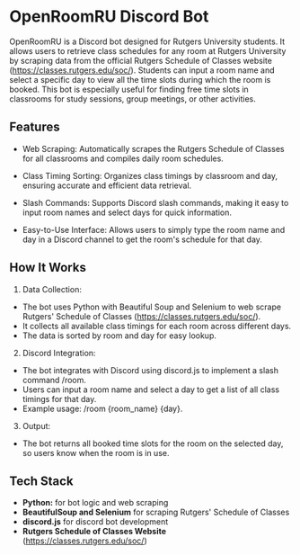 
# OpenRoomRU Discord Bot

OpenRoomRU is a Discord bot designed for Rutgers University students. It allows users to retrieve class schedules for any room at Rutgers University by scraping data from the official Rutgers Schedule of Classes website (https://classes.rutgers.edu/soc/). Students can input a room name and select a specific day to view all the time slots during which the room is booked. This bot is especially useful for finding free time slots in classrooms for study sessions, group meetings, or other activities.

## Features

* Web Scraping: Automatically scrapes the Rutgers Schedule of Classes for all classrooms and compiles daily room schedules.

* Class Timing Sorting: Organizes class timings by classroom and day, ensuring accurate and efficient data retrieval.

* Slash Commands: Supports Discord slash commands, making it easy to input room names and select days for quick information.

* Easy-to-Use Interface: Allows users to simply type the room name and day in a Discord channel to get the room's schedule for that day.

## How It Works

1. Data Collection:

* The bot uses Python with Beautiful Soup and Selenium to web scrape Rutgers' Schedule of Classes (https://classes.rutgers.edu/soc/).
* It collects all available class timings for each room across different days.
* The data is sorted by room and day for easy lookup.

2. Discord Integration:

* The bot integrates with Discord using discord.js to implement a slash command /room.
* Users can input a room name and select a day to get a list of all class timings for that day.
* Example usage: /room {room_name} {day}.

3. Output:

* The bot returns all booked time slots for the room on the selected day, so users know when the room is in use.


## Tech Stack

* **Python:** for bot logic and web scraping
* **BeautifulSoup and Selenium** for scraping Rutgers' Schedule of Classes
* **discord.js** for discord bot development
* **Rutgers Schedule of Classes Website** (https://classes.rutgers.edu/soc/)

